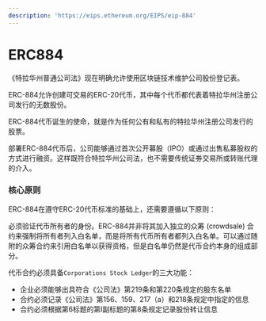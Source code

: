 ```yaml
---
description: 'https://eips.ethereum.org/EIPS/eip-884'
---
```


# ERC884

《特拉华州普通公司法》现在明确允许使用区块链技术维护公司股份登记表。

ERC-884允许创建可交易的ERC-20代币，其中每个代币都代表着特拉华州注册公司发行的无数股份。 

ERC-884代币诞生的使命，就是作为任何公有和私有的特拉华州注册公司发行的股票。

部署ERC-884代币后，公司能够通过首次公开募股（IPO）或通过出售私募股权的方式进行融资。这样既符合特拉华州公司法，也不需要传统证券交易所或转账代理的介入。

### 核心原则 <a id="core-principles"></a>

ERC-884在遵守ERC-20代币标准的基础上，还需要遵循以下原则：

必须验证代币所有者的身份。ERC-884并非将其加入独立的众筹 \(crowdsale\) 合约来强制将所有者列入白名单，而是将所有代币所有者都列入白名单。可以通过随附的众筹合约来引用白名单以获得资格，但是白名单仍然是代币合约本身的组成部分。

代币合约必须具备`Corporations Stock Ledger`的三大功能：

* 企业必须能够出具符合《公司法》第219条和第220条规定的股东名单
* 合约必须记录《公司法》第156、159、217（a）和218条规定中指定的信息
* 合约必须根据第6标题的第I副标题的第8条规定记录股份转让信息



